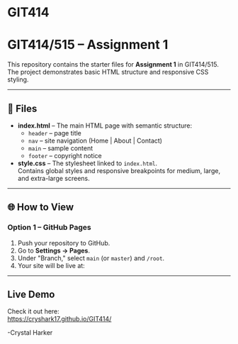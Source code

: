 # GIT414
# GIT414/515 – Assignment 1



This repository contains the starter files for **Assignment 1** in GIT414/515.  
The project demonstrates basic HTML structure and responsive CSS styling.

---

## 📂 Files
- **index.html** – The main HTML page with semantic structure:
  - `header` – page title
  - `nav` – site navigation (Home | About | Contact)
  - `main` – sample content
  - `footer` – copyright notice
- **style.css** – The stylesheet linked to `index.html`.  
  Contains global styles and responsive breakpoints for medium, large, and extra-large screens.

---

## 🌐 How to View
### Option 1 – GitHub Pages
1. Push your repository to GitHub.  
2. Go to **Settings → Pages**.  
3. Under "Branch," select `main` (or `master`) and `/root`.  
4. Your site will be live at:  

---

##  Live Demo  
Check it out here:  
https://cryshark17.github.io/GIT414/


-Crystal Harker
